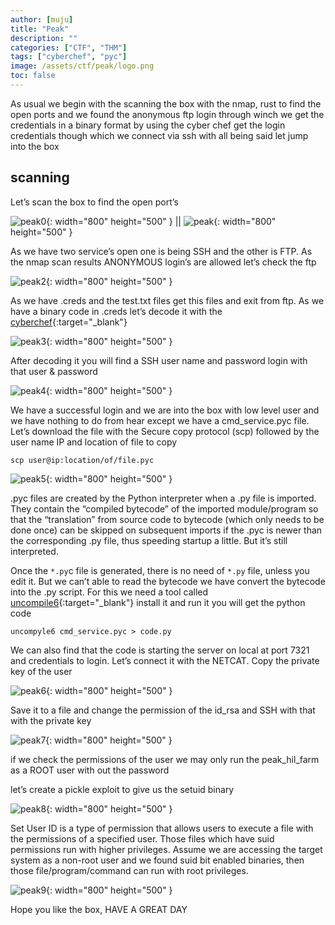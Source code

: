 ```yaml
---
author: [muju]
title: "Peak"
description: ""
categories: ["CTF", "THM"]
tags: ["cyberchef", "pyc"]
image: /assets/ctf/peak/logo.png
toc: false
---
```


As usual we begin with the scanning the box with the nmap, rust to find the open ports and we found the anonymous ftp login through winch we get the credentials in a binary format by using the cyber chef get the login credentials though which we connect via ssh with all being said let jump into the box

## scanning

Let’s scan the box to find the open port’s

![peak0](/assets/ctf/peak/peak_0.png){: width="800" height="500" } || ![peak](/assets/ctf/peak/peak_1.png){: width="800" height="500" }

As we have two service’s open one is being SSH  and the other is FTP. As the nmap scan results ANONYMOUS login’s are allowed let’s check the ftp

![peak2](/assets/ctf/peak/peak_2.png){: width="800" height="500" }

As we have .creds and the test.txt files get this files and exit from ftp. As we have a binary code in .creds let’s decode it with the [cyberchef](http://icyberchef.com/){:target="_blank"}

![peak3](/assets/ctf/peak/peak_3.png){: width="800" height="500" }

After decoding it you will find a SSH user name and password login with that user & password

![peak4](/assets/ctf/peak/peak_4.png){: width="800" height="500" }

We have a successful login and we are into the box with low level user and we have nothing to do from hear except we have a cmd_service.pyc file. Let’s download the file with the Secure copy protocol (scp) followed by the user name IP and location of file to copy 

`scp user@ip:location/of/file.pyc`

![peak5](/assets/ctf/peak/peak_5.png){: width="800" height="500" }

.pyc files are created by the Python interpreter when a .py file is imported. They contain the “compiled bytecode” of the imported module/program so that the “translation” from source code to bytecode (which only needs to be done once) can be skipped on subsequent imports if the .pyc is newer than the corresponding .py file, thus speeding startup a little. But it’s still interpreted. 

Once the `*.py`c file is generated, there is no need of `*.py` file, unless you edit it. But we can’t able to read the bytecode we have convert the bytecode into the .py script. For this we need a tool called [uncompile6](https://pypi.org/project/uncompyle6/){:target="_blank"} install it and run it you will get the python code

```
uncompyle6 cmd_service.pyc > code.py
```

We can also find that the code is starting the server on local at port 7321 and credentials to login. Let’s connect it with the NETCAT. Copy the private key of the user

![peak6](/assets/ctf/peak/peak_6.png){: width="800" height="500" }

Save it to a file and change the permission of the id_rsa and SSH with that with the private key

![peak7](/assets/ctf/peak/peak_7.png){: width="800" height="500" }

if we check the permissions of the user we may only run the peak_hil_farm as a ROOT user with out the password

let’s create a pickle exploit to give us the setuid binary

![peak8](/assets/ctf/peak/peak_8.png){: width="800" height="500" }

Set User ID is a type of permission that allows users to execute a file with the permissions of a specified user. Those files which have suid permissions run with higher privileges.  Assume we are accessing the target system as a non-root user and we found suid bit enabled binaries, then those file/program/command can run with root privileges. 

![peak9](/assets/ctf/peak/peak_9.png){: width="800" height="500" }

Hope you like the box, HAVE A GREAT DAY